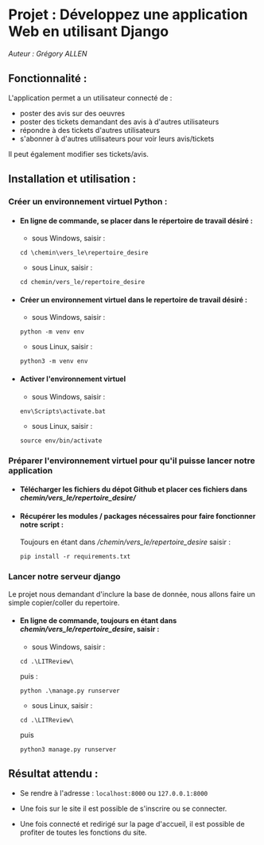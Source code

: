 # Projet : Développez une application Web en utilisant Django


*Auteur : Grégory ALLEN*

## Fonctionnalité : 

L'application permet a un utilisateur connecté de :
  - poster des avis sur des oeuvres 
  - poster des tickets demandant des avis à d'autres utilisateurs
  - répondre à des tickets d'autres utilisateurs
  - s'abonner à d'autres utilisateurs pour voir leurs avis/tickets

Il peut également modifier ses tickets/avis.

## Installation et utilisation :
  
### Créer un environnement virtuel Python : 
 
- #### En ligne de commande, se placer dans le répertoire de travail désiré :

  - sous Windows, saisir :

  `cd \chemin\vers_le\repertoire_desire` 

  - sous Linux, saisir :
   
  `cd chemin/vers_le/repertoire_desire`
     
- #### Créer un environnement virtuel dans le repertoire de travail désiré :
 
  - sous Windows, saisir :

  `python -m venv env`  

  - sous Linux, saisir :
   
  `python3 -m venv env`
   
- #### Activer l'environnement virtuel
       
  - sous Windows, saisir : 
       
  `env\Scripts\activate.bat`
       
  - sous Linux, saisir : 
      
  `source env/bin/activate`  

### Préparer l'environnement virtuel pour qu'il puisse lancer notre application

- #### Télécharger les fichiers du dépot Github et placer ces fichiers dans *chemin/vers_le/repertoire_desire/*  

- #### Récupérer les modules / packages nécessaires pour faire fonctionner notre script :
    
    Toujours en étant dans */chemin/vers_le/repertoire_desire* saisir :  
    
    `pip install -r requirements.txt`
    
### Lancer notre serveur django  

Le projet nous demandant d'inclure la base de donnée, nous allons faire un simple copier/coller du repertoire.

- #### En ligne de commande, toujours en étant dans *chemin/vers_le/repertoire_desire*, saisir :

  - sous Windows, saisir :
       
  `cd .\LITReview\`
  
  puis :
  
  `python .\manage.py runserver`
       
  - sous Linux, saisir : 
       
  `cd .\LITReview\`
  
  puis 
  
  `python3 manage.py runserver`

## Résultat attendu :  

- Se rendre à l'adresse : `localhost:8000` ou `127.0.0.1:8000`

- Une fois sur le site il est possible de s'inscrire ou se connecter.

- Une fois connecté et redirigé sur la page d'accueil, il est possible de profiter de toutes les fonctions du site.
